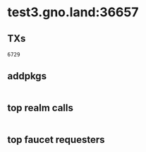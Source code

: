 # test3.gno.land:36657

## TXs
```
6729
```

## addpkgs
```
```

## top realm calls
```
```

## top faucet requesters
```
```

